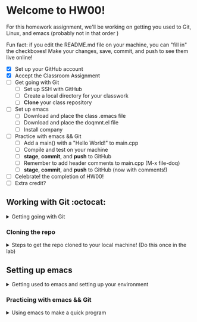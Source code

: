 # Welcome to HW00! #
For this homework assignment, we'll be working on getting you used to Git, Linux, and emacs (probably not in that order
)

Fun fact: if you edit the README.md file on your machine, you can "fill in" the checkboxes! Make your changes, save, commit, and push to see them live online!

- [X] Set up your GitHub account
- [X] Accept the Classroom Assignment
- [ ] Get going with Git
  - [ ] Set up SSH with GitHub
  - [ ] Create a local directory for your classwork
  - [ ] **Clone** your class repository
- [ ] Set up emacs
  - [ ] Download and place the class .emacs file
  - [ ] Download and place the doqmnt.el file
  - [ ] Install company
- [ ] Practice with emacs && Git
  - [ ] Add a main() with a "Hello World!" to main.cpp
  - [ ] Compile and test on your machine
  - [ ] **stage**, **commit**, and **push** to GitHub
  - [ ] Remember to add header comments to main.cpp (M-x file-doq)
  - [ ] **stage**, **commit**, and **push** to GitHub (now with comments!)
- [ ] Celebrate! the completion of HW00!
- [ ] Extra credit?

## Working with Git :octocat: ##
<details>
<summary> Getting going with Git </summary>

If you are here, that means you have successfully created your GitHub account, *and* connected to the class repo :tada:
### Getting Started ###
Creating your GitHub account is something you need to do once, and then never again.  Creating a repo (what happened when you accepted the class assignment), is something you'll likely do once per project - you shouldn't need to do it again for this assignment.
### Setting up SSH with GitHub ###
This is a task you'll need to do once per unique *machine* you work on.  Given the way the CS department Linux machines are set up, you should only need to do this once, and it will work no matter which physical machine you are using (you will need to do it for a home/personal machine if you want to though!)
1. Open a Terminal in Linux (you can click on "Activities" in the upper left, and type Terminal into the search bar)
1. In the terminal, generate an SSH key:
   ```console
   $ ssh-keygen -t ed25519 -C "username@ut.utm.edu"
   ```
   NOTES: the '$' is just there to show that you're on a Linux terminal, and you should put in your own UTM email address in the quotes! (what you signed up on GitHub with)
1. You will be prompted for a file name - press enter to accept the default file location (but remember it!)
1. You will be prompted to enter a passphrase (hit enter for no passphrase - this is the simplest thing to do!)
1. Re-enter your passphrase and press enter (or leave blank and press enter again for no passphrase)

Your SSH keypair should now be complete! :tada:

Now you need to add the public key to GitHub

To do this, we'll use the ``cat`` command, which con*cat*enates the file to your output, so we can easily see it!
1. ```console
   cat .ssh/id_ed25519.pub
   ```
   NOTE: you may have a slightly different name - the key thing is to make sure you have the file that ends with .pub - this is the public key!
6.  copy this from the terminal
    * highlight with the mouse, then hit enter (this copies it to the clipboard)
7. in the browser, click your profile photo on the upper-right of any GitHub page, then select "Settings"
8. in the user settings sidebar, click "SSH and GPG keys"
9. click on "New SSH Key"
10. in the "Title" field, add a helpful label for the key (something like "CS Lab Key" would be good!)
11. paste your key into the "Key" field
12. click "Add SSH key"

At this point, you should be good to go, though you may need to confirm your GitHub password!
We've only brushed the basics of setting up your machine to work with Git, next up: Cloning this repo to the local machine!
</details>

### Cloning the repo ###
<details>
	<summary>Steps to get the repo cloned to your local machine! (Do this once in the lab)</summary>

If you are viewing this in the browser (which you probably are):
1. Click on the green "Code" button near the top of the page
1. Make sure the SSH option is selected
1. You should see a link starting with ``git@`` - click on the clipboard next to it
1. In the terminal, make a folder to hold your CS222 projects
   ```console
   mkdir CSCI222
   ```
   It is up to you if you want to place this in your home directory (where you start by default in the terminal), or if you want to put it into the Documents folder, or Desktop folder (``cd Documents``, for example, first)
1. Now move into the new folder using the 'change directory' (`cd`) command
   ```console
   cd CSCI222
   ```
1. Now you're ready to clone your repo!  In the terminal type in:
   ```console
   git clone
   ```
   And then paste in the link starting with ``git@`` into the terminal (you can do this with a right click!)  This should result in you seeing: ``git clone git@...`` where the ... is the rest of the repository name!
   
   NOTE: you may be asked if it's OK for SSH to talk to a specific IP address.  If prompted, type in 'yes', and continue the clone operation!
1. You should now have a local copy of this repo :tada: double-check that the file structure matches what you're seeing here online (you'll want to use ``ls`` to _list_ the contents of a directory, and ``cd`` to _change directory_, or move into a folder to make sure everything looks good.

Your GitHub setup should now be complete!  We'll be working closely with Git thoughout the semester, so don't worry if it still feels a little weird!
Also, if you want to clone your repository to a personal machine, you'll need to follow these steps again!
</details>

## Setting up emacs ##
<details>
	<summary>Getting used to emacs and setting up your environment</summary>
	
We're going to be using emacs this semester for our software development.  Emacs is a powerful text-editor available freely in Linux.  It is also highly customizable!  Dr. Guerin and I have been working together to create programs that modify emacs for this class!

### Emacs Basics ###
Most of the commands we'll be using this semester will start with either C- or M-, this stands for the Control and Meta keys, respectively.  For example, ``C-x`` means to hold the control key, and then tap 'x'.  On most standard keyboards, the 'Alt' key is mapped to Meta (you can override this behavior if wanted/needed, but we're not going to cover that here)

#### Running emacs ####
In this class, we'll be primarily running emacs in the terminal:
```console
emacs -nw
```
the ``-nw`` is what will force emacs to open in the terminal, as opposed to popping up a new window.  This is useful when running emacs remotely!

#### Some very common commands (as in, you'll see/use all the time) ####
- C-x C-s - save
- C-x C-c - close the buffer (the open window)
- C-x C-f - open a file without closing emacs
- C-g - quit the current command you're entering (super helpful if you mess up/do something by accident)
- C-x space - start marking - useful for cutting, commenting out code, etc
- C-x C-w - cut (more common to cut and paste immediately instead of a coopy)
- C-x C-y - paste (yank from the kill-chain)
- M-x comment-region - will intelligently comment out the marked region
- M-x uncomment-region - will intelligently uncomment the marked region
- C-n - move down a line (down arrow also works)
- C-p - move up a line (up arrow also works)
- C-f - move forwards a character (right arrow)
- M-f - move forwards a word (also C-right arrow)
- C-b - move backwards a character (left arrow)
- M-b - move backwards a word (also C-left arrow)
- C-a - move to the beginning of a line (also home key)
- C-e - move to the end of a line (also end key)
- C-u - undo!

#### Setting up your .emacs file ####
NOTE: Before you get started, make sure you are inside the folder for this assignment, an ``ls`` should show this README.md file!

For many Linux programs, you'll use a .<program name> file to customize how that program behaves, generally known as init files.  To customize emacs, we'll be modifying your .emacs file.  This file should live in your home diretory (/home/cs0/<your username>).  You can find a starter .emacs file in <file location>, you either place a copy of the provided file into your home directory, or open up both files and copy it over line by line.  To move the file over:
```console
cp emacs/.emacs ~/.emacs
```
NOTE: this is assuming that you are in the terminal, and when you run ``ls``, you see this README.md file.

NOTE2: "~" is a special shortcut to your home directory!

Next, you'll want to move over the doqmnt file - this is an emacs extension that Dr. Guerin and I have been putting together for you!
First, you'll create a folder to hold the file inside the emacs directory, and then you'll copy over the doqmnt file stored in the emacs folder of this repository:
```console
mkdir ~/.emacs.d/include
cp emacs/doqmnt.el ~/.emacs.d/include
```
Again, this is assuming that you're in the base folder of this repository

The emacs and doqmnt files provide several helpful functions, but of immediate use:
- M-x main - this will insert a main.cpp template at the cursor point - it will include the iostream library, and use the standard namespace
- M-x file-doq - this will add header comments that match the standards for this class
- M-x fun-doq - this will add function comments that match the standards for this class

##### Installing company ####
company-mode is a useful emacs add-on, standing for complete-any - it adds in helpful completion suggestions based on what you're starting to type - helpful when writing anything in emacs, not just C++ code! (though we'll mostly be using it for C++ code in class).

You can find more information about company-mode here: [company-mode](https://company-mode.github.io/)

We will just be following the basic install steps:
1. Open your .emacs file
   ```console
   emacs -nw ~/.emacs
   ```
1. Type in: ``M-x package-install`` and hit enter
1. Type in: ``company`` and hit enter

  NOTE: if you get an error message about a failure to verify a signature, enter each command below, pressing enter after each line:
  - M-: (setq package-check-signature nil)
  - M-x package-install
  - gnu-elpa-keyring-update
  - M-: (setq package-check-signature allow-unsigned)
  
  Close and re-open the .emacs file, and try to install company again

After installing company, make sure it's always enabled:
1. Go to the end of the file ``M->``
1. Uncomment the last line ``(add-hook 'after-init-hook 'global-company-mode)`` by removing the semicolons
1. Save and exit out of emacs
  - C-x C-s (save)
  - C-x C-c (quit)

NOTE: there are a lot of company options, we only need the basic one for this class! (you're welcome to try out more if you wish!)


</details>

### Practicing with emacs && Git ###
<details>
<summary>Using emacs to make a quick program </summary>

We are now going to use our new, powerful emacs skillz (with a 'z') to make a quick program, showing off that everything is working (and also practicing the important steps of compiling, testing, and then interacting with git through `git add`, `git commit`, and `git push`

1. Open the main.cpp file in this repository
    - cd into the directory, if needed
    - then type in:
    ```console
    emacs -nw main.cpp
    ```
   - this opens up emacs with "no window" (it keeps it in the terminal)
   - NOTE: this is also how you can create a new file - just put the new file name after the ``emacs -nw`` and a new file will be created for you!
 2. Use the super-cool special "main" command that we have in our .emacs file:
     - M-x main
     - be amazed at how awesome it is!
 3. Using your skeleton main(), have it print out "Hello World!"
   - you've got this part!
 4. Save and exit emacs
   - C-x
   - C-s
    (saving should now be done)
   - C-x
   - C-c
   (this should exit you out of emacs, and bring you back to the console)
 5. Time to test your program!
   Remember: it's always good to test things before submitting them...
   - compile with g++:
   ```console
   g++ main.cpp -Wall -Wextra -o hello
   ```
   - this *should* happily compile (please reach out for help if you're getting errors)
   - with a happy compilation, you should now have an executable called hello (it should be green and exciting when you type in `ls`
   - run your program!
   ```console
   ./hello
   ```
   - profit! (though make sure you're printing out "Hello World!"
6. Once your program is running correctly, it's time to get your program into git!
  * First, check the **status** of your repository:
  ```console
  git status
  ```
   - you **should** see that main.cpp has been modified!
  * Next, tell git that you want this modified main.cpp to be **staged** for a commit:
  ```console
  git add main.cpp
  ```
    - if you run ``git status`` again, you should now see that main.cpp is added for commit!
  * Next, you want to **commit** your changes to your local repository:
  ```console
  git commit -m "Created my Hello World! program!"
  ```
   - NOTE: the '-m' flag is so you can add a **m**essage to your commit.
   - it doesn't need to match the above sample, but please make it say something useful, if not for your own sanity then for mine...
   - if you don't attach a message, you'll be dumped into a text editor to add a message (git enforces you leaving a note on every commit!)
  * Your main.cpp should now be committed to your local repository (:tada:yay!:tada:), but wait, it's not yet into GitHub (where it actually needs to be to count for homework...).  To get it out to GitHub, you need to **push** your commit
  ```console
  git push
  ```
NOTE: you don't need to push to GitHub for every local commit (though it is a good habit to get into, so you don't forget to push your homework...), a single push will handle multiple local commits!
  - You should now be able to see tests running on your assignment!
  - Did they pass?  Did you remember the "!" at the end of "Hello World"?
 - if they didn't pass, open your main.cpp up again, make the changes you need, then **stage**, **commit**, and **push** your changes!

###### Wait!!!
we're missing the header comments from our main.cpp - we need those for this class, and GitHub can't check for that in tests...
 Time to add in comments!
 1. Open up main.cpp again:
    ```console
    emacs -nw main.cpp
    ```
 2. Add in some file comments!
      - ``M-x file-doq`` - make sure to answer any questions it asks you
      - marvel over the awesomeness of that doqmnt file you told emacs about!
    * Save and exit emacs
      - C-x C-s
      - C-x C-c
  3. Compile and run your program to confirm you're still seeing the correct output
  ```console
  g++ main.cpp -Wall -Wextra -o hello
  ./hello
  ```
  4. **stage**, **commit**, and then **push** your updated file!
    * `git add main.cpp`
    * `git commit -m "added in header comments"`
    * `git push`
  5. Watch your tests running...
    - if they were passing before, they should still be passing!
  :tada: Celebrate! :tada: as we have completed the required portion of this lab!
 What about extra credit?
   - [ ] Submit a screenshot of the test passing on Canvas
   - [ ] In the CheatSheets folder, edit the helpers.md file to finish filling out the documentation! (don't forget to **stage**, **commit**, and **push** these changes!
:octocat:
</details>